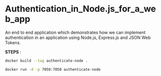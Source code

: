 # Authentication_in_Node.js_for_a_web_app
An end to end application which demonstrates how we can implement authentication in an application using Node.js, Express.js and JSON Web Tokens.

**STEPS** : 
```bash
docker build --tag authenticate-node .
```
```bash
docker run -d -p 7050:7050 authenticate-node
```

